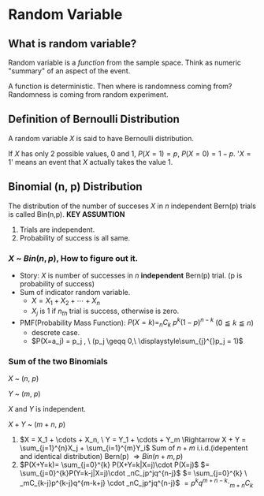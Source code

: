 # Random Variable
## What is random variable?
Random variable is a _function_ from the sample space. Think as numeric "summary" of an aspect of the event.

A function is deterministic. Then where is randomness coming from?
Randomness is coming from random experiment.
## Definition of Bernoulli Distribution
A random variable $X$ is said to have Bernoulli distribution.

If $X$ has only 2 possible values, 0 and 1, $P(X=1)=p, \ P(X=0) = 1-p$.
'$X = 1$' means an event that $X$ actually takes the value 1.

## Binomial (n, p) Distribution
The distribution of the number of succeses $X$ in $n$ independent Bern(p) trials is called Bin(n,p). 
**KEY ASSUMTION**
1. Trials are independent.
2. Probability of success is all same.
### $X$ ~ $Bin(n,p)$, How to figure out it.
- Story: $X$ is number of successes in $n$ **independent** Bern(p) trial. (p is probability of success)
- Sum of indicator random variable.
	- $X = X_1 + X_2 + \cdots +X_n$
	- $X_j$ is 1 if $n_{th}$ trial is success, otherwise is zero.
- PMF(Probability Mass Function): $P(X=k)= _nC_k \ p^k{(1-p)}^{n-k}$ ($0 \leqq k \leqq n$)
	- descrete case.
	- $P(X=a_j) = p_j , \ (p_j \geqq 0,\ \displaystyle\sum_{j}^{}p_j = 1)$ 
### Sum of the two Binomials
$X$ ~ $(n,\ p)$ 

$Y$ ~ $(m, \ p)$

$X$ and $Y$ is independent.

$X + Y$ ~ $(m+n, \ p)$
1. $X = X_1 + \cdots + X_n, \ Y = Y_1 + \cdots + Y_m \Rightarrow X + Y = \sum_{j=1}^{n}X_j + \sum_{i=1}^{m}Y_i$
   Sum of $n + m$ i.i.d.(idepentent and identical distribution) Bern(p) $\Rightarrow Bin(n+m, p)$
2. $P(X+Y=k)= \sum_{j=0}^{k} P(X+Y=k|X=j)\cdot P(X=j)$
   $= \sum_{j=0}^{k}P(Y=k-j|X=j)\cdot _nC_jp^jq^{n-j}$
   $= \sum_{j=0}^{k} \ _mC_{k-j}p^{k-j}q^{m-k+j} \cdot _nC_jp^jq^{n-j}$
   $=p^kq^{m+n-k} \cdot _{m+n}C_k$
   